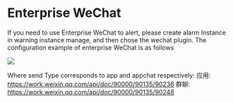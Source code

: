 # Enterprise WeChat

If you need to use Enterprise WeChat to alert, please create alarm Instance in warning instance manage, and then chose the wechat plugin. The configuration example of enterprise WeChat is as follows

<img src="enterprise-wechat-plugin.png">

Where send Type corresponds to app and appchat respectively:
应用: https://work.weixin.qq.com/api/doc/90000/90135/90236
群聊: https://work.weixin.qq.com/api/doc/90000/90135/90248
